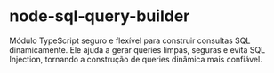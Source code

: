 # node-sql-query-builder
Módulo TypeScript seguro e flexível para construir consultas SQL dinamicamente. Ele ajuda a gerar queries limpas, seguras e evita SQL Injection, tornando a construção de queries dinâmica mais confiável.
